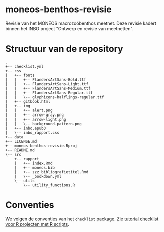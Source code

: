 # moneos-benthos-revisie

Revisie van het MONEOS macrozoöbenthos meetnet.
Deze revisie kadert binnen het INBO project "Ontwerp en revisie van meetnetten".


# Structuur van de repository

```
.
+-- checklist.yml
+-- css
|   +-- fonts
|   |   +-- FlandersArtSans-Bold.ttf
|   |   +-- FlandersArtSans-Light.ttf
|   |   +-- FlandersArtSans-Medium.ttf
|   |   +-- FlandersArtSans-Regular.ttf
|   |   \-- glyphicons-halflings-regular.ttf
|   +-- gitbook.html
|   +-- img
|   |   +-- alert.png
|   |   +-- arrow-gray.png
|   |   +-- arrow-light.png
|   |   \-- background-pattern.png
|   +-- inbo.epub3
|   \-- inbo_rapport.css
+-- data
+-- LICENSE.md
+-- moneos-benthos-revisie.Rproj
+-- README.md
\-- src
    +-- rapport
    |   +-- index.Rmd
    |   +-- moneos.bib
    |   +-- zzz_bibliografietitel.Rmd
    |   \-- _bookdown.yml
    \-- utils
        \-- utility_functions.R
```

# Conventies

We volgen de conventies van het `checklist` package.
Zie [tutorial checklist voor R projecten met R scripts](https://inbo.github.io/checklist/articles/getting_started.html#adding-or-updating-checklist-support-to-a-project-with-r-scripts).

